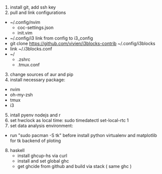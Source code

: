 1. install git, add ssh key
2. pull and link configurations
  * ~/.config/nvim
    * coc-settings.json
    * init.vim
  * ~/.config/i3
    link from config to i3_config
  * git clone https://github.com/vivien/i3blocks-contrib ~/.config/i3blocks
  * link ~/.i3blocks.conf
  * ~/
    * .zshrc
    * .tmux.conf
3. change sources of aur and pip
4. install necessary package:
  * nvim
  * oh-my-zsh
  * tmux
  * i3
5. intall pyenv nodejs and r
6. set hwclock as local time:
sudo timedatectl set-local-rtc 1
7. set data analysis environment:
  * run "sudo pacman -S tk" before install python virtualenv and matplotlib for
      tk backend of ploting
8. haskell
    * install ghcup-hs via curl
    * install and set global ghc
    * get ghcide from github and build via stack ( same ghc )
